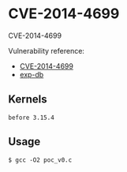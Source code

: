 # CVE-2014-4699

CVE-2014-4699

Vulnerability reference:
 * [CVE-2014-4699](https://cve.mitre.org/cgi-bin/cvename.cgi?name=CVE-2014-4699)  
 * [exp-db](https://www.exploit-db.com/exploits/34134/)  

## Kernels
```
before 3.15.4
```   

## Usage
```
$ gcc -O2 poc_v0.c

```  





